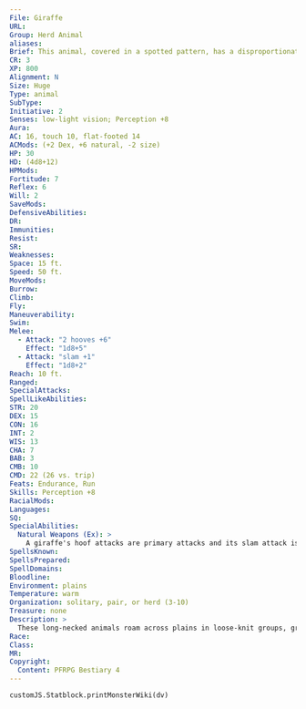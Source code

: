 ```yaml
---
File: Giraffe
URL: 
Group: Herd Animal
aliases: 
Brief: This animal, covered in a spotted pattern, has a disproportionately long neck that allows it to tower over other animals.
CR: 3
XP: 800
Alignment: N
Size: Huge
Type: animal
SubType: 
Initiative: 2
Senses: low-light vision; Perception +8
Aura: 
AC: 16, touch 10, flat-footed 14
ACMods: (+2 Dex, +6 natural, -2 size)
HP: 30
HD: (4d8+12)
HPMods: 
Fortitude: 7
Reflex: 6
Will: 2
SaveMods: 
DefensiveAbilities: 
DR: 
Immunities: 
Resist: 
SR: 
Weaknesses: 
Space: 15 ft.
Speed: 50 ft.
MoveMods: 
Burrow: 
Climb: 
Fly: 
Maneuverability: 
Swim: 
Melee: 
  - Attack: "2 hooves +6"
    Effect: "1d8+5"
  - Attack: "slam +1"
    Effect: "1d8+2"
Reach: 10 ft.
Ranged: 
SpecialAttacks: 
SpellLikeAbilities: 
STR: 20
DEX: 15
CON: 16
INT: 2
WIS: 13
CHA: 7
BAB: 3
CMB: 10
CMD: 22 (26 vs. trip)
Feats: Endurance, Run
Skills: Perception +8
RacialMods: 
Languages: 
SQ: 
SpecialAbilities:
  Natural Weapons (Ex): >
    A giraffe's hoof attacks are primary attacks and its slam attack is a secondary attack.
SpellsKnown: 
SpellsPrepared: 
SpellDomains: 
Bloodline: 
Environment: plains
Temperature: warm
Organization: solitary, pair, or herd (3-10)
Treasure: none
Description: >
  These long-necked animals roam across plains in loose-knit groups, grazing on the upper reaches of acacia trees. Giraffes usually avoid conf lict. However, when its young are threatened or if the giraffe is cornered, it attacks ruthlessly, striking with its powerful hooves. Giraffes rarely use their necks to make slam attacks unless they are fighting among themselves as part of their mating displays. A giraffe is between 16 and 20 feet tall and weighs 3,500 pounds.  Giraffe Companions  Starting Statistics: Size Medium; Speed 50 ft., AC +2 natural armor; Attack 2 hooves (1d6); Ability Scores Str 16, Dex 17, Con 12, Int 2, Wis 13, Cha 7; SQ low-light vision, natural weapons.  7th-level Advancement: Size Large; AC +2; Attack 2 hooves (1d8), slam (1d8); Ability Scores Str +4, Dex -2, Con +4.
Race: 
Class: 
MR: 
Copyright:
  Content: PFRPG Bestiary 4
---
```

```dataviewjs
customJS.Statblock.printMonsterWiki(dv)
```
